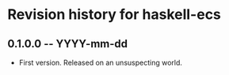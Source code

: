 # Revision history for haskell-ecs

## 0.1.0.0 -- YYYY-mm-dd

* First version. Released on an unsuspecting world.
